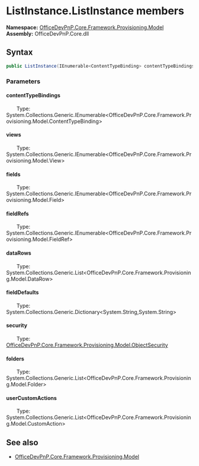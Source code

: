 # ListInstance.ListInstance members 
**Namespace:** [OfficeDevPnP.Core.Framework.Provisioning.Model](OfficeDevPnP.Core.Framework.Provisioning.Model.md)  
**Assembly:** OfficeDevPnP.Core.dll  
## Syntax
```C#
public ListInstance(IEnumerable<ContentTypeBinding> contentTypeBindings, IEnumerable<View> views, IEnumerable<Field> fields, IEnumerable<FieldRef> fieldRefs, List<DataRow> dataRows, Dictionary<String, String> fieldDefaults, ObjectSecurity security, List<Folder> folders, List<CustomAction> userCustomActions)
```
### Parameters
#### contentTypeBindings
&emsp;&emsp;Type: System.Collections.Generic.IEnumerable<OfficeDevPnP.Core.Framework.Provisioning.Model.ContentTypeBinding>  
#### 
#### views
&emsp;&emsp;Type: System.Collections.Generic.IEnumerable<OfficeDevPnP.Core.Framework.Provisioning.Model.View>  
#### 
#### fields
&emsp;&emsp;Type: System.Collections.Generic.IEnumerable<OfficeDevPnP.Core.Framework.Provisioning.Model.Field>  
#### 
#### fieldRefs
&emsp;&emsp;Type: System.Collections.Generic.IEnumerable<OfficeDevPnP.Core.Framework.Provisioning.Model.FieldRef>  
#### 
#### dataRows
&emsp;&emsp;Type: System.Collections.Generic.List<OfficeDevPnP.Core.Framework.Provisioning.Model.DataRow>  
#### 
#### fieldDefaults
&emsp;&emsp;Type: System.Collections.Generic.Dictionary<System.String,System.String>  
#### 
#### security
&emsp;&emsp;Type: [OfficeDevPnP.Core.Framework.Provisioning.Model.ObjectSecurity](OfficeDevPnP.Core.Framework.Provisioning.Model.ObjectSecurity.md) 
#### 
#### folders
&emsp;&emsp;Type: System.Collections.Generic.List<OfficeDevPnP.Core.Framework.Provisioning.Model.Folder>  
#### 
#### userCustomActions
&emsp;&emsp;Type: System.Collections.Generic.List<OfficeDevPnP.Core.Framework.Provisioning.Model.CustomAction>  
#### 
## See also
- [OfficeDevPnP.Core.Framework.Provisioning.Model](OfficeDevPnP.Core.Framework.Provisioning.Model.md)
